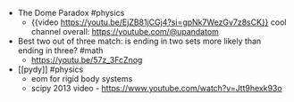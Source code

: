 - The Dome Paradox #physics
	- {{video https://youtu.be/EjZB81jCGj4?si=gpNk7WezGv7z8sCK}}
	   cool channel overall: https://youtube.com/@upandatom
- Best two out of three match: is ending in two sets more likely than ending in three? #math
	- https://youtu.be/57z_3FcZnog
- [[pydy]] #physics
	- eom for rigid body systems
	- scipy 2013 video - https://www.youtube.com/watch?v=Jtt9hexk93o